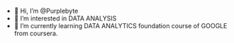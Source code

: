 - 👋 Hi, I’m @Purplebyte
- 👀 I’m interested in DATA ANALYSIS
- 🌱 I’m currently learning DATA ANALYTICS foundation course of GOOGLE from coursera. 

<!---
Purplebyte/Purplebyte is a ✨ special ✨ repository because its `README.md` (this file) appears on your GitHub profile.
You can click the Preview link to take a look at your changes.
--->
